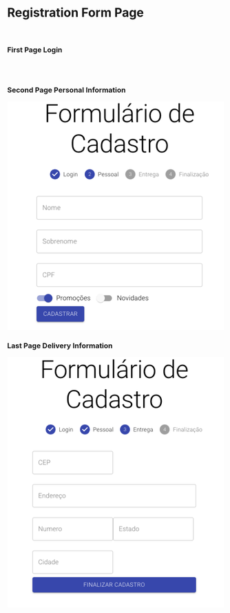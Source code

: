 <div align="center">
  
</div>
    
# Registration Form Page
<br>


### First Page Login


<br>

<br>

### Second Page Personal Information

<img src="./public/personal.png" alt="Personal">
<br>

### Last Page Delivery Information

<img src="./public/delivery.png" alt="Delivery">
     
     
     
     
     
     
     
     

